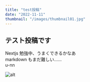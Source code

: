 ```yaml
---
title: "test投稿"
date: "2022-11-11"
thumbnail: "/images/thumbnail01.jpg"
---
```


## テスト投稿です

Nextjs 勉強中、うまくできるかなあ  
markdown もまだ難しい……  
u-nn

![alt](/images/thumbnail01.jpg)
